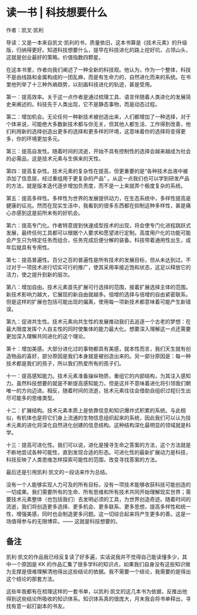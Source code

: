 # 读一书 | 科技想要什么

作者：凯文·凯利

导读：又是一本来自凯文·凯利的书，质量依旧，这本书算是《技术元素》的升级版，归纳得更好。知道科技想要什么，提早在科技进化的路上挖好坑，占领山头，这就是创业最好的策略。价值指数四颗星。

在这本书里，作者向我们阐述了一种全新的科技观。他认为，作为一个整体，科技不是由线路和金属构成的一团乱麻，而是有生命力的，自然进化而来的系统。在书里他列举了十三种外熵趋势，以刻画科技进化的轨迹，甚是受用。

第一：提高效率。关于这一点作者是通过梳理工具、语言伴随着人类进化的发展简史来阐述的。科技先于人类出现，它不是静态事物，而是动态过程。

第二：增加机会。无论任何一种新技术被创造出来，人们都增加了一种选择，对于个体来说，可能绝大多数新技术都与你无关，但其他人都生活、工作得到改善，他们利用新的选择创造出更多的选择和更多样的环境，这意味着你的选择将变得更多，你的环境更加多元。

第三：提高自发性。随着时间的流逝，开始不具有控制性的选择会越来越成为社会的必需品，这是技术元素与生俱来的天性。

第四：提高复杂性。技术元素的复杂性在提高，但更重要的是“各种技术血液中被添加了信息层，经过重组用于更复杂的产品” 。从这一点我们也可以学到研发产品的方法，就是版本迭代逐步增加负责度，而不是一上来就弄个极度复杂的系统。

第五：提高多样性。多样性为世界的发展提供动力，在生态系统中，多样性提高是健康的征兆。然而在现实生活中，我看到的很多东西都在抑制这种多样性，甚是痛心亦感到这是前所未有的好机会。

第六：提高专门化。作者特意提到快速成型技术的出现，将会使专门化进程跳跃式发展，最终任何工具都可以根据个人要求和愿望进行定制。高度用户化的功能可能会产生只为特定任务而组合，任务完成后便分解的装备。科技带着通用性出生，成年后就具有专用性。

第七：提高普遍性。百分之百的普遍性是所有技术的发展目标，但从未达到过。不过对于一项技术进行切实可行的推广，使其采用率接近饱和状态，这足以释放它的活力，使之提升到新的层次。

第八：增加自由。技术元素首先扩展可行选择的范围，接着扩展选择主体的范围。新技术影响力越大，它展现的新自由就越多。倍增的选择与倍增的自由紧密联系。但是这样的扩展也包括可能出现的偏离，使用每一项新技术都意味着可能产生新错误。

第九：促进共生性。技术元素向共生性的发展推动我们去追逐一个古老的梦想：在最大限度发挥个人自主性的同时使集体的能力最大化。想要深入理解这一点还需要更加深入理解共同进化的这个理论。

第十：增加美感。大部分进化过的事物都具有美感，就本性而言，我们天生就有创造物品的喜好，部分原因是我们本身就是被创造出来的。另一部分原因是：每一种技术都是我们的孩子，所以我们热爱所有的孩子们。

十一：提高感知能力。技术元素准备操纵物质，重组它的内部结构，为其注入感知力。虽然科技想要的就是不断提高感知能力，但是这并不意味着进化将引领我们朝唯一的方向迈进。相反，随着时间的流逝，技术元素往往会借助自组织过程衍生出尽可能多的思维类型。

十二：扩展结构。技术元素本质上是依靠信息和知识爆炸式积累的系统。与此相似，有机体也是将它们身上流通的生物信息组织起来的系统，因此我们可以认为技术元素的进化将深化自然进化创建的信息结构。这种结构深化最明显的领域就是科学。

十三：提高可进化性。我们可以说，进化是搜寻生命之答案的方法，这个方法就是不断地尝试各种可能性，直到发现合适的形态。可进化性的最新扩展动力是科技，科技反映了人类思维怎样探索可能性的范围，改变寻找答案的方法。

最后还是引用凯利·凯文的一段话来作为总结。

没有一个人能够实现人力可及的所有目标，没有一项技术能够收获科技可能创造的一切成果。我们需要所有的生命、所有思维和所有技术共同开始理解现实世界；需要技术元素整体（也包括我们）去发明必须的工具，为世界创造奇迹。随着时间的流逝，我们将创造更多选择、更多机会、更多联系、更多思想，提高多样性和统一性，增强美感，同时也会制造更多问题。这一切综合起来将产生更多的善。这是一场值得参与的无限博弈。—— 这就是科技想要的。

## 备注
凯利·凯文的作品我已经反复读了好多遍，实话说我并不觉得自己能读懂多少，其中一个原因是 KK 的作品汇集了很多学科的知识点，如果我们自身没有这些知识做为支撑是很难理解清他得出这些结论的依据。我不需要一个结论，我需要的是得出这个结论的那套方法。

这些年我都有在梳理这样的一套书单，以凯利·凯文的这几本书为依据，反推出他得到这些结论所吸收的知识体系。知识体系真的很庞大，月末我会将书单释出，寻找有意一起打副本的书友。
